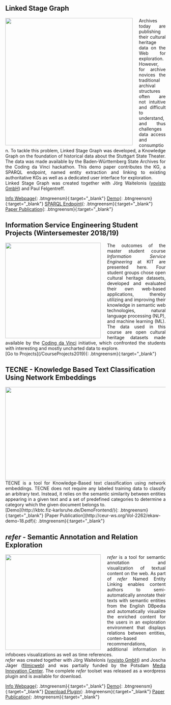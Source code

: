 ## Linked Stage Graph
<img align="left" style="margin-right:20px" width="400" src="ISE-FIZKarlsruhe.github.io/slod.png">
<div style="text-align: justify">Archives today are publishing their cultural heritage data on the Web for exploration. However, for archive novices the traditional archival structures often are not intuitive and difficult to understand, and thus challenges data access and consumption. To tackle this problem, Linked Stage Graph was developed, a Knowledge Graph on the foundation of historical data about the Stuttgart State Theater. The data was made available by the Baden-Württemberg State Archives for the Coding da Vinci hackathon. This demo paper contributes the KG, a SPARQL endpoint, named entity extraction and linking to existing authoritative KGs as well as a dedicated user interface for exploration.  <br>
Linked Stage Graph was created together with Jörg Waitelonis (<a href="https://yovisto.com/en/home-en/">yovisto GmbH</a>) and Paul Felgentreff.</div>

[Info Webpage](http://slod.fiz-karlsruhe.de/about){: .btngreensm}{:target="_blank"}
[Demo](http://slod.fiz-karlsruhe.de/){: .btngreensm}{:target="_blank"}
[SPARQL Endpoint](http://slod.fiz-karlsruhe.de/sparql){: .btngreensm}{:target="_blank"}
[Paper Publication](http://ceur-ws.org/Vol-2451/paper-27.pdf){: .btngreensm}{:target="_blank"}

## Information Service Engineering Student Projects (Wintersemester 2018/19)
<img align="left" style="margin-right:20px" width="300" src="ISE-FIZKarlsruhe.github.io/seminarscreenshots_nr.png">
<div style="text-align: justify">The outcomes of the master student course <i>Information Service Engineering</i> at KIT are presented here. Four student groups chose open cultural heritage datasets, developed and evaluated their own web-based applications, thereby utilizing and improving their knowledge in semantic web technologies, natural language processing (NLP), and machine learning (ML). The data used in this course are open cultural heritage datasets made available by the <a href="https://codingdavinci.de/about/">Coding da Vinci</a> initiative, which confronted the students with interesting and mostly uncharted data to explore.</div>
[Go to Projects](/CourseProjects2019){: .btngreensm}{:target="_blank"}

## TECNE - Knowledge Based Text Classification Using Network Embeddings
<img align="center" width="900" height="293" src="ISE-FIZKarlsruhe.github.io/TECNE.png">
<div style="text-align: justify">TECNE is a tool for Knowledge-Based text classification using network embeddings. TECNE does not require any labeled training data to classify an arbitrary text. Instead, it relies on the semantic similarity between entities appearing in a given text and a set of predefined categories to determine a category which the given document belongs to. </div>
[Demo](http://kbtc.fiz-karlsruhe.de/DemoFrontend/){: .btngreensm}{:target="_blank"}
[Paper Publication](http://ceur-ws.org/Vol-2262/ekaw-demo-18.pdf){: .btngreensm}{:target="_blank"}
  
## _refer_ - Semantic Annotation and Relation Exploration 
<img align="left" style="margin-right:20px" width="300" height="300" src="ISE-FIZKarlsruhe.github.io/refer_sq.png">
<div style="text-align: justify"><i>refer</i> is a tool for semantic annotation and visualization of textual content on the web. As part of <i>refer</i> Named Entity Linking enables content authors to semi-automatically annotate their texts with semantic entities from the English DBpedia and automatically visualize the enriched content for the users in an exploration environment that displays relations between entities, conten-based recommendations, additional information in infoboxes visualizations as well as time references. <br>
  <i>refer</i> was created together with Jörg Waitelonis (<a href="https://yovisto.com/en/home-en/">yovisto GmbH</a>) and Joscha Jäger (<a href="https://filmicweb.org/">filmicweb</a>) and was partially funded by the Potsdam <a href="https://www.miz-babelsberg.de/home">Media Innovation Center</a>. The complete <i>refer</i> toolset was released as a wordpress plugin and is available for download. </div>

[Info Webpage](https://refer.cx/){: .btngreensm}{:target="_blank"}
[Demo](http://scihi.org/){: .btngreensm}{:target="_blank"}
[Download Plugin](http://refer.cx/download/refer.zip){: .btngreensm}{:target="_blank"}
[Paper Publication](https://www.researchgate.net/publication/306370250_Semantic_Annotation_and_Information_Visualization_for_Blogposts_with_refer){: .btngreensm}{:target="_blank"}

